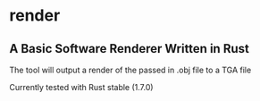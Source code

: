 # render
## A Basic Software Renderer Written in Rust

The tool will output a render of the passed in .obj file to a TGA file

Currently tested with Rust stable (1.7.0)
